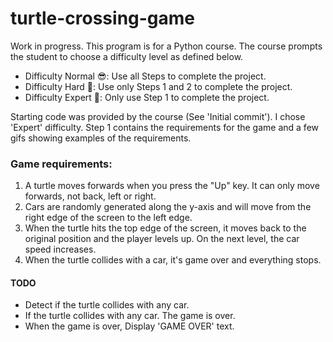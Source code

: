 # turtle-crossing-game
Work in progress. This program is for a Python course. The course
prompts the student to choose a difficulty level as defined below.

- Difficulty Normal 😎: Use all Steps to complete the project.
- Difficulty Hard 🤔: Use only Steps 1 and 2 to complete the project.
- Difficulty Expert 🤯: Only use Step 1 to complete the project.

Starting code was provided by the course (See 'Initial commit'). 
I chose 'Expert' difficulty. Step 1 contains the requirements for 
the game and a few gifs showing examples of the requirements. 

### Game requirements:
1. A turtle moves forwards when you press the "Up" key. 
It can only move forwards, not back, left or right.
2. Cars are randomly generated along the y-axis and will move 
from the right edge of the screen to the left edge.
3. When the turtle hits the top edge of the screen, it moves 
back to the original position and the player levels up. On the 
next level, the car speed increases.
4. When the turtle collides with a car, it's game over and 
everything stops.

#### TODO
- Detect if the turtle collides with any car.
- If the turtle collides with any car. The game is over.
- When the game is over, Display 'GAME OVER' text.
